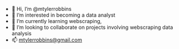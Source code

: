 - 👋 Hi, I’m @mtylerrobbins
- 👀 I’m interested in becoming a data analyst
- 🌱 I’m currently learning webscraping, 
- 💞️ I’m looking to collaborate on projects involving webscraping data analysis 
- 📫 mtylerrobbins@gmail.com

